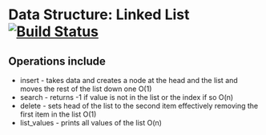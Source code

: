 # Data Structure: Linked List [![Build Status](https://travis-ci.org/lukebiggerstaff/simple-python-ds.svg?branch=master)](https://travis-ci.org/lukebiggerstaff/simple-python-ds)

## Operations include
- insert - takes data and creates a node at the head and the list and moves the rest of the list down one O(1)
- search - returns -1 if value is not in the list or the index if so O(n)
- delete - sets head of the list to the second item effectively removing the first item in the list O(1)
- list_values - prints all values of the list O(n)
